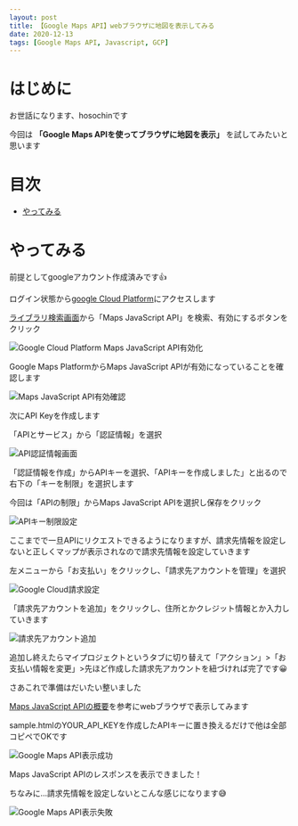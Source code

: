 ```yaml
---
layout: post
title: 【Google Maps API】webブラウザに地図を表示してみる
date: 2020-12-13
tags: [Google Maps API, Javascript, GCP]
---
```


# はじめに

お世話になります、hosochinです

今回は
**「Google Maps APIを使ってブラウザに地図を表示」**
を試してみたいと思います

# 目次

- [やってみる](#やってみる)

# やってみる

前提としてgoogleアカウント作成済みです👍

ログイン状態から[google Cloud Platform](https://console.cloud.google.com/getting-started?hl=ja)にアクセスします

[ライブラリ検索画面](https://console.cloud.google.com/apis/library?hl=ja)から「Maps JavaScript API」を検索、有効にするボタンをクリック

![Google Cloud Platform Maps JavaScript API有効化](/assets/google-maps-api-enable.png)

Google Maps PlatformからMaps JavaScript APIが有効になっていることを確認します

![Maps JavaScript API有効確認](/assets/google-maps-api-enabled.png)

次にAPI Keyを作成します

「APIとサービス」から「認証情報」を選択

![API認証情報画面](/assets/google-api-credentials.png)

「認証情報を作成」からAPIキーを選択、「APIキーを作成しました」と出るので右下の「キーを制限」を選択します

今回は「APIの制限」からMaps JavaScript APIを選択し保存をクリック

![APIキー制限設定](/assets/google-api-key-restrict.png)

ここまでで一旦APIにリクエストできるようになりますが、請求先情報を設定しないと正しくマップが表示されなので請求先情報を設定していきます

左メニューから「お支払い」をクリックし、「請求先アカウントを管理」を選択

![Google Cloud請求設定](/assets/google-cloud-billing.png)

「請求先アカウントを追加」をクリックし、住所とかクレジット情報とか入力していきます

![請求先アカウント追加](/assets/google-billing-account.png)

追加し終えたらマイプロジェクトというタブに切り替えて「アクション」>「お支払い情報を変更」>先ほど作成した請求先アカウントを紐づければ完了です😀

さあこれで準備はだいたい整いました

[Maps JavaScript APIの概要](https://developers.google.com/maps/documentation/javascript/overview)を参考にwebブラウザで表示してみます

sample.htmlのYOUR_API_KEYを作成したAPIキーに置き換えるだけで他は全部コピペでOKです

![Google Maps API表示成功](/assets/google-maps-display-success.png)

Maps JavaScript APIのレスポンスを表示できました！

ちなみに…請求先情報を設定しないとこんな感じになります😅

![Google Maps API表示失敗](/assets/google-maps-display-failed.png)
